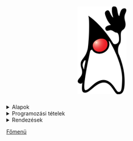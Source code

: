 <h1 align="center">
<img src="../.pictures/Duke.png" width="128" alt="java logo"/>
</h1>

<details>
<summary>Alapok</summary>

- Típusok
- OPERÁTOROK -> műveletvégző "jelek"
- Számítások
- Véletlen számok generálása
- Kiírás, beolvasás
- Elágazások
- Ciklusok

</details>

<details>
<summary>Programozási tételek</summary>

- Eldöntés
- Kiválasztás
- Kiválogatás
- Maximum kiválasztás
- Minimum kiválasztás
- Megszámlálás
- Metszet
- Összegzés
- Unio

</details>

<details>
<summary>Rendezések</summary>

- Buborékrendezés
- Egyszerű cserés rendezés
- Minimum kiválasztásos rendezés

</details>

[Főmenü](../README.md)
